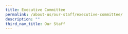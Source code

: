 ```yaml
---
title: Executive Committee
permalink: /about-us/our-staff/executive-committee/
description: ""
third_nav_title: Our Staff
---
```


